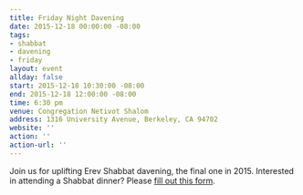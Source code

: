 ```yaml
---
title: Friday Night Davening
date: 2015-12-18 00:00:00 -08:00
tags:
- shabbat
- davening
- friday
layout: event
allday: false
start: 2015-12-18 10:30:00 -08:00
end: 2015-12-18 12:00:00 -08:00
time: 6:30 pm
venue: Congregation Netivot Shalom
address: 1316 University Avenue, Berkeley, CA 94702
website: ''
action: ''
action-url: ''
---
```


Join us for uplifting Erev Shabbat davening, the final one in 2015. Interested in attending a Shabbat dinner? Please [fill out this form](http://goo.gl/forms/Nldy9ZlLJy).